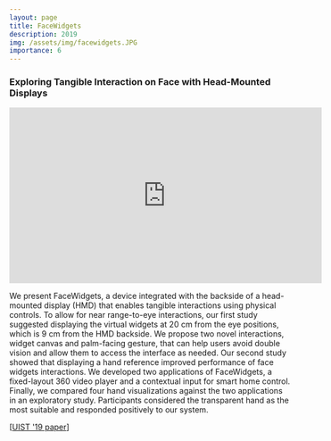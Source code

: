 ```yaml
---
layout: page
title: FaceWidgets
description: 2019
img: /assets/img/facewidgets.JPG
importance: 6
---
```


### Exploring Tangible Interaction on Face with Head-Mounted Displays

<iframe width="560" height="315" src="https://www.youtube.com/embed/e_Bty05zuAc" frameborder="0" allow="accelerometer; autoplay; encrypted-media; gyroscope; picture-in-picture" allowfullscreen></iframe>

We present FaceWidgets, a device integrated with the backside of a head-mounted display (HMD) that enables tangible interactions using physical controls. To allow for near range-to-eye interactions, our first study suggested displaying the virtual widgets at 20 cm from the eye positions, which is 9 cm from the HMD backside. We propose two novel interactions, widget canvas and palm-facing gesture, that can help users avoid double vision and allow them to access the interface as needed. Our second study showed that displaying a hand reference improved performance of face widgets interactions. We developed two applications of FaceWidgets, a fixed-layout 360 video player and a contextual input for smart home control. Finally, we compared four hand visualizations against the two applications in an exploratory study. Participants considered the transparent hand as the most suitable and responded positively to our system.

[<a href="https://dl.acm.org/citation.cfm?doid=3332165.3347946">UIST '19 paper</a>]